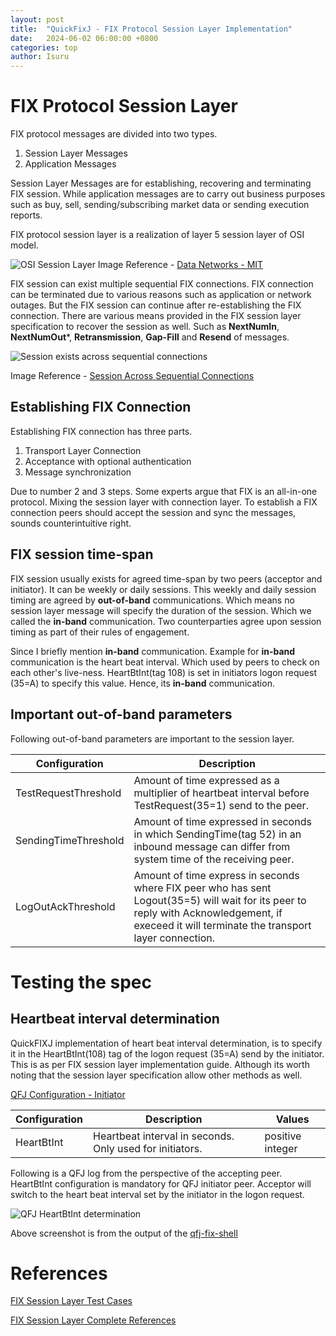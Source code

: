 ```yaml
---
layout: post
title:  "QuickFixJ - FIX Protocol Session Layer Implementation"
date:   2024-06-02 06:00:00 +0800
categories: top
author: Isuru
---
```


# FIX Protocol Session Layer 

FIX protocol messages are divided into two types. 

1. Session Layer Messages
2. Application Messages 

Session Layer Messages are for establishing, recovering and terminating FIX session. 
While application messages are to carry out business purposes such as buy, sell, sending/subscribing market data or sending execution reports. 

FIX protocol session layer is a realization of layer 5 session layer of OSI model.

![OSI Session Layer](/assets/img/fix_session_layer/osi_session_layer.jpg)
Image Reference - [Data Networks - MIT](https://web.mit.edu/modiano/www/6.263/Lecture1.pdf)

FIX session can exist multiple sequential FIX connections. FIX connection can be terminated due to various reasons such as application or network outages.
But the FIX session can continue after re-establishing the FIX connection. 
There are various means provided in the FIX session layer specification to recover the session as well.
Such as **NextNumIn**, **NextNumOut***, **Retransmission**, **Gap-Fill** and **Resend** of messages. 

![Session exists across sequential connections](/assets/img/fix_session_layer/session_lives_across_connections.png)

Image Reference - [Session Across Sequential Connections](https://www.fixtrading.org/standards/fix-session-layer-online/)

## Establishing FIX Connection

Establishing FIX connection has three parts.

1. Transport Layer Connection
2. Acceptance with optional authentication
3. Message synchronization

Due to number 2 and 3 steps. Some experts argue that FIX is an all-in-one protocol. 
Mixing the session layer with connection layer. To establish a FIX connection peers should accept the session and sync the messages, sounds counterintuitive right. 

## FIX session time-span

FIX session usually exists for agreed time-span by two peers (acceptor and initiator). It can be weekly or daily sessions. 
This weekly and daily session timing are agreed by **out-of-band** communications. Which means no session layer message will specify the duration of the session.
Which we called the **in-band** communication. Two counterparties agree upon session timing as part of their rules of engagement. 

Since I briefly mention **in-band** communication. Example for **in-band** communication is the heart beat interval. 
Which used by peers to check on each other's live-ness.
HeartBtInt(tag 108) is set in initiators logon request (35=A) to specify this value. Hence, its **in-band** communication. 


## Important out-of-band parameters 

Following out-of-band parameters are important to the session layer. 

Configuration               | Description                                              
---                         |---
TestRequestThreshold        | Amount of time expressed as a multiplier of heartbeat interval before TestRequest(35=1) send to the peer.		
SendingTimeThreshold        | Amount of time expressed in seconds in which SendingTime(tag 52) in an inbound message can differ from system time of the receiving peer. 
LogOutAckThreshold          | Amount of time express in seconds where FIX peer who has sent Logout(35=5) will wait for its peer to reply with Acknowledgement, if execeed it will terminate the transport layer connection.


# Testing the spec

## Heartbeat interval determination

QuickFIXJ implementation of heart beat interval determination, is to specify it in the HeartBtInt(108) tag of the logon request (35=A) send by the initiator.
This is as per FIX session layer implementation guide. Although its worth noting that the session layer specification allow other methods as well. 

[QFJ Configuration - Initiator](https://www.quickfixj.org/usermanual/2.3.0/usage/configuration.html#Initiator)

Configuration   | Description                                              | Values
---             |----------------------------------------------------------| ---
HeartBtInt      | Heartbeat interval in seconds. Only used for initiators.	|  positive integer	

Following is a QFJ log from the perspective of the accepting peer. HeartBtInt configuration is mandatory for QFJ initiator peer.
Acceptor will switch to the heart beat interval set by the initiator in the logon request.

![QFJ HeartBtInt determination](/assets/img/fix_session_layer/heartbtint_determination.png)

Above screenshot is from the output of the [qfj-fix-shell](https://github.com/busy-spin/qfj-fix-shell)

# References

[FIX Session Layer Test Cases](https://www.fixtrading.org/standards/fix-session-layer/)

[FIX Session Layer Complete References](https://www.fixtrading.org/standards/fix-session-layer-online/)
